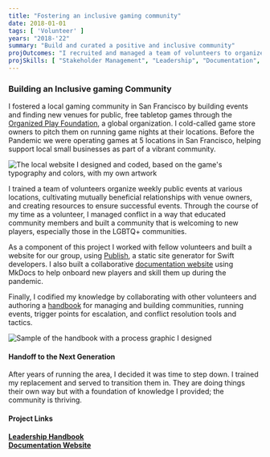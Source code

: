 ```yaml
---
title: "Fostering an inclusive gaming community"
date: 2018-01-01
tags: [ 'Volunteer' ]
years: "2018-'22"
summary: "Build and curated a positive and inclusive community"
projOutcomes: "I recruited and managed a team of volunteers to organize events at local gaming shops in San Francisco. I built documentation for future volunteers, and crafted policies for crisis management."
projSkills: [ "Stakeholder Management", "Leadership", "Documentation", "Scheduling", "Facilitation", "Problem Solving", "Conflict Management", "Static Sites", "Swift", "Publish" ]
---
```


### Building an Inclusive gaming Community 

I fostered a local gaming community in San Francisco by building events and finding new venues for public, free tabletop games through the [Organized Play Foundation](https://www.organizedplayfoundation.org/), a global organization. I cold-called game store owners to pitch them on running game nights at their locations. Before the Pandemic we were operating games at 5 locations in San Francisco, helping support local small businesses as part of a vibrant community. 

![The local website I designed and coded, based on the game's typography and colors, with my own artwork](/org-play-site.webp)

I trained a team of volunteers organize weekly public events at various locations, cultivating mutually beneficial relationships with venue owners, and creating resources to ensure successful events. Through the course of my time as a volunteer, I managed conflict in a way that educated community members and built a community that is welcoming to new players, especially those in the LGBTQ+ communities. 

As a component of this project I worked with fellow volunteers and built a website for our group, using [Publish](https://github.com/JohnSundell/Publish), a static site generator for Swift developers. I also built a collaborative [documentation website](https://doughahn.github.io/unofficial-opf-guides/) using MkDocs to help onboard new players and skill them up during the pandemic. 

Finally, I codified my knowledge by collaborating with other volunteers and authoring a [handbook](https://organizedplayfoundation.org/Lorespire/VO-Handbook) for managing and building communities, running events, trigger points for escalation, and conflict resolution tools and tactics.  

![Sample of the handbook with a process graphic I designed](/vo-handbook-conflict-resolution.webp)

#### Handoff to the Next Generation

After years of running the area, I decided it was time to step down. I trained my replacement and served to transition them in. They are doing things their own way but with a foundation of knowledge I provided; the community is thriving.

#### Project Links

**[Leadership Handbook](https://organizedplayfoundation.org/Lorespire/VO-Handbook)**  
**[Documentation Website](https://doughahn.github.io/unofficial-opf-guides/)**